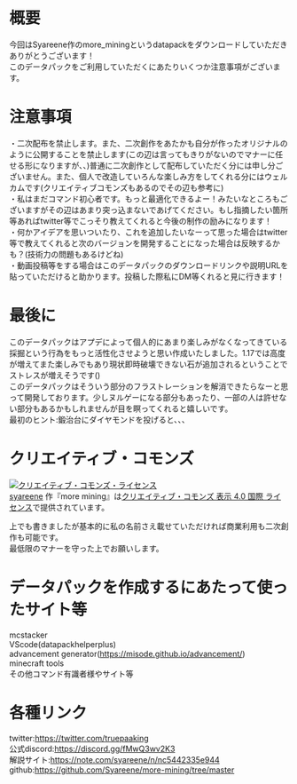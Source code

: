 # 概要
今回はSyareene作のmore_miningというdatapackをダウンロードしていただきありがとうございます！  
このデータパックをご利用していただくにあたりいくつか注意事項がございます。

# 注意事項
・二次配布を禁止します。また、二次創作をあたかも自分が作ったオリジナルのように公開することを禁止します(この辺は言ってもきりがないのでマナーに任せる形になりますが、、)普通に二次創作として配布していただく分には申し分ございません。また、個人で改造していろんな楽しみ方をしてくれる分にはウェルカムです(クリエイティブコモンズもあるのでその辺も参考に)  
・私はまだコマンド初心者です。もっと最適化できるよー！みたいなところもございますがその辺はあまり突っ込まないであげてください。もし指摘したい箇所等あればtwitter等でこっそり教えてくれると今後の制作の励みになります！  
・何かアイデアを思いついたり、これを追加したいなーって思った場合はtwitter等で教えてくれると次のバージョンを開発することになった場合は反映するかも？(技術力の問題もあるけどね)  
・動画投稿等をする場合はこのデータパックのダウンロードリンクや説明URLを貼っていただけると助かります。投稿した際私にDM等くれると見に行きます！  

# 最後に
このデータパックはアプデによって個人的にあまり楽しみがなくなってきている採掘という行為をもっと活性化させようと思い作成いたしました。1.17では高度が増えてまた楽しみでもあり現状即時破壊できない石が追加されるということでストレスが増えそうです()  
このデータパックはそういう部分のフラストレーションを解消できたらなーと思って開発しております。少しヌルゲーになる部分もあったり、一部の人は許せない部分もあるかもしれませんが目を瞑ってくれると嬉しいです。  
最初のヒント:鍛治台にダイヤモンドを投げると、、、  

# クリエイティブ・コモンズ
<a rel="license" href="http://creativecommons.org/licenses/by/4.0/"><img alt="クリエイティブ・コモンズ・ライセンス" style="border-width:0" src="https://i.creativecommons.org/l/by/4.0/88x31.png" /></a><br /><a xmlns:cc="http://creativecommons.org/ns#" href="https://github.com/Syareene/more-mining" property="cc:attributionName" rel="cc:attributionURL">syareene</a> 作『<span xmlns:dct="http://purl.org/dc/terms/" property="dct:title">more mining</span>』は<a rel="license" href="http://creativecommons.org/licenses/by/4.0/">クリエイティブ・コモンズ 表示 4.0 国際 ライセンス</a>で提供されています。

上でも書きましたが基本的に私の名前さえ載せていただければ商業利用も二次創作も可能です。  
最低限のマナーを守った上でお願いします。  

# データパックを作成するにあたって使ったサイト等
mcstacker  
VScode(datapackhelperplus)  
advancement generator(https://misode.github.io/advancement/)  
minecraft tools  
その他コマンド有識者様やサイト等  

# 各種リンク

twitter:https://twitter.com/truepaaking  
公式discord:https://discord.gg/fMwQ3wv2K3  
解説サイト:https://note.com/syareene/n/nc5442335e944  
github:https://github.com/Syareene/more-mining/tree/master  
